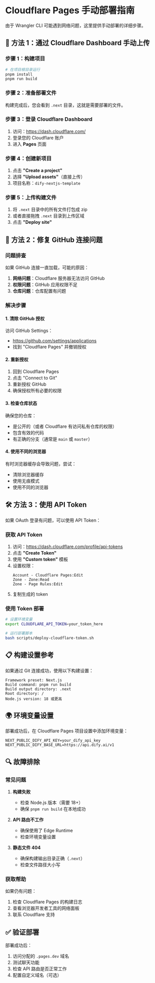 # Cloudflare Pages 手动部署指南

由于 Wrangler CLI 可能遇到网络问题，这里提供手动部署的详细步骤。

## 🚀 方法 1：通过 Cloudflare Dashboard 手动上传

### 步骤 1：构建项目

```bash
# 在项目根目录运行
pnpm install
pnpm run build
```

### 步骤 2：准备部署文件

构建完成后，您会看到 `.next` 目录，这就是需要部署的文件。

### 步骤 3：登录 Cloudflare Dashboard

1. 访问：https://dash.cloudflare.com/
2. 登录您的 Cloudflare 账户
3. 进入 **Pages** 页面

### 步骤 4：创建新项目

1. 点击 **"Create a project"**
2. 选择 **"Upload assets"**（直接上传）
3. 项目名称：`dify-nextjs-template`

### 步骤 5：上传构建文件

1. 将 `.next` 目录中的所有文件打包成 zip
2. 或者直接拖拽 `.next` 目录到上传区域
3. 点击 **"Deploy site"**

## 🔧 方法 2：修复 GitHub 连接问题

### 问题排查

如果 GitHub 连接一直加载，可能的原因：

1. **网络问题**：Cloudflare 服务器无法访问 GitHub
2. **权限问题**：GitHub 应用权限不足
3. **仓库问题**：仓库配置有问题

### 解决步骤

#### 1. 清除 GitHub 授权

访问 GitHub Settings：
- https://github.com/settings/applications
- 找到 "Cloudflare Pages" 并撤销授权

#### 2. 重新授权

1. 回到 Cloudflare Pages
2. 点击 "Connect to Git"
3. 重新授权 GitHub
4. 确保授权所有必要的权限

#### 3. 检查仓库状态

确保您的仓库：
- 是公开的（或者 Cloudflare 有访问私有仓库的权限）
- 包含有效的代码
- 有正确的分支（通常是 `main` 或 `master`）

#### 4. 使用不同的浏览器

有时浏览器缓存会导致问题，尝试：
- 清除浏览器缓存
- 使用无痕模式
- 使用不同的浏览器

## 🛠️ 方法 3：使用 API Token

如果 OAuth 登录有问题，可以使用 API Token：

### 获取 API Token

1. 访问：https://dash.cloudflare.com/profile/api-tokens
2. 点击 **"Create Token"**
3. 使用 **"Custom token"** 模板
4. 设置权限：
   ```
   Account - Cloudflare Pages:Edit
   Zone - Zone:Read
   Zone - Page Rules:Edit
   ```
5. 复制生成的 token

### 使用 Token 部署

```bash
# 设置环境变量
export CLOUDFLARE_API_TOKEN=your_token_here

# 运行部署脚本
bash scripts/deploy-cloudflare-token.sh
```

## 📋 构建设置参考

如果通过 Git 连接成功，使用以下构建设置：

```
Framework preset: Next.js
Build command: pnpm run build
Build output directory: .next
Root directory: /
Node.js version: 18 或更高
```

## 🌍 环境变量设置

部署成功后，在 Cloudflare Pages 项目设置中添加环境变量：

```
NEXT_PUBLIC_DIFY_API_KEY=your_dify_api_key
NEXT_PUBLIC_DIFY_BASE_URL=https://api.dify.ai/v1
```

## 🔍 故障排除

### 常见问题

1. **构建失败**
   - 检查 Node.js 版本（需要 18+）
   - 确保 `pnpm run build` 在本地成功

2. **API 路由不工作**
   - 确保使用了 Edge Runtime
   - 检查环境变量设置

3. **静态文件 404**
   - 确保构建输出目录正确（`.next`）
   - 检查文件路径大小写

### 获取帮助

如果仍有问题：
1. 检查 Cloudflare Pages 的构建日志
2. 查看浏览器开发者工具的网络面板
3. 联系 Cloudflare 支持

## ✅ 验证部署

部署成功后：
1. 访问分配的 `.pages.dev` 域名
2. 测试聊天功能
3. 检查 API 路由是否正常工作
4. 配置自定义域名（可选） 